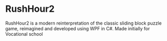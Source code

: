 # RushHour2
 RushHour2 is a modern reinterpretation of the classic sliding block puzzle game, reimagined and developed using WPF in C#. Made initially for Vocational school
